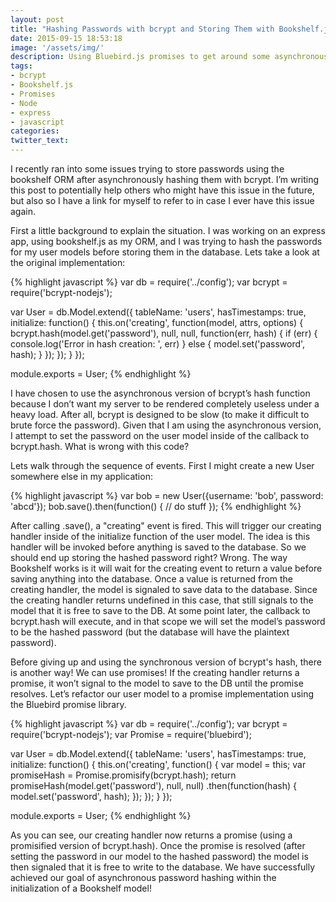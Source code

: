 ```yaml
---
layout: post
title: "Hashing Passwords with bcrypt and Storing Them with Bookshelf.js Using Promises"
date: 2015-09-15 18:53:18
image: '/assets/img/'
description: Using Bluebird.js promises to get around some asynchronous funny business
tags:
- bcrypt
- Bookshelf.js
- Promises
- Node
- express
- javascript
categories:
twitter_text:
---
```


I recently ran into some issues trying to store passwords using the bookshelf ORM after asynchronously hashing them with bcrypt. I’m writing this post to potentially help others who might have this issue in the future, but also so I have a link for myself to refer to in case I ever have this issue again.

First a little background to explain the situation. I was working on an express app, using bookshelf.js as my ORM, and I was trying to hash the passwords for my user models before storing them in the database. Lets take a look at the original implementation:

{% highlight javascript %}
var db = require('../config');
var bcrypt = require('bcrypt-nodejs');

var User = db.Model.extend({
  tableName: 'users',
  hasTimestamps: true,
  initialize: function() {
    this.on('creating', function(model, attrs, options) {
      bcrypt.hash(model.get('password'), null, null, function(err, hash) {
        if (err) {
          console.log('Error in hash creation: ', err)
        } else {
          model.set('password', hash);
        }
      });
    });
  }
});

module.exports = User;
{% endhighlight %}

I have chosen to use the asynchronous version of bcrypt’s hash function because I don’t want my server to be rendered completely useless under a heavy load. After all, bcrypt  is designed to be slow (to make it difficult to brute force the password). Given that I am using the asynchronous version, I attempt to set the password on the user model inside of the callback to bcrypt.hash. What is wrong with this code?

Lets walk through the sequence of events. First I might create a new User somewhere else in my application:

{% highlight javascript %}
var bob = new User({username: 'bob', password: 'abcd'});
bob.save().then(function() {
  // do stuff
}); 
{% endhighlight %}

After calling .save(), a "creating" event is fired. This will trigger our creating handler inside of the initialize function of the user model. The idea is this handler will be invoked before anything is saved to the database. So we should end up storing the hashed password right? Wrong. The way Bookshelf works is it will wait for the creating event to return a value before saving anything into the database. Once a value is returned from the creating handler, the model is signaled to save data to the database. Since the creating handler returns undefined in this case, that still signals to the model that it is free to save to the DB. At some point later, the callback to bcrypt.hash will execute, and in that scope we will set the model’s password to be the hashed password (but the database will have the plaintext password). 

Before giving up and using the synchronous version of bcrypt's hash, there is another way! We can use promises! If the creating handler returns a promise, it won’t signal to the model to save  to the DB until the promise resolves. Let’s refactor our user model to a promise implementation using the Bluebird promise library.

{% highlight javascript %}
var db = require('../config');
var bcrypt = require('bcrypt-nodejs');
var Promise = require('bluebird');

var User = db.Model.extend({
  tableName: 'users',
  hasTimestamps: true,
  initialize: function() {
    this.on('creating', function() {
      var model = this;
      var promiseHash = Promise.promisify(bcrypt.hash);
      return promiseHash(model.get('password'), null, null)
        .then(function(hash) {
          model.set('password', hash);
        }); 
    });
  }
});

module.exports = User;
{% endhighlight %}

As you can see, our creating handler now returns a promise (using a promisified version of bcrypt.hash). Once the promise is resolved (after setting the password in our model to the hashed password) the model is then signaled that it is free to write to the database. We have successfully achieved our goal of asynchronous password hashing within the initialization of a Bookshelf model!